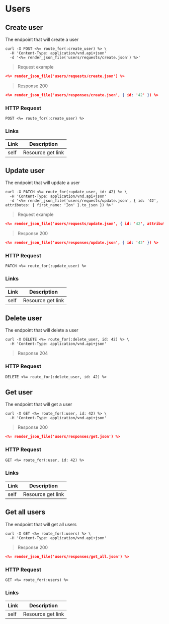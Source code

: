 # Users

## Create user
The endpoint that will create a user

```shell
curl -X POST <%= route_for(:create_user) %> \
  -H 'Content-Type: application/vnd.api+json'
  -d '<%= render_json_file('users/requests/create.json') %>'
```

> Request example

```json
<%= render_json_file('users/requests/create.json') %>
```

> Response 200

```json
<%= render_json_file('users/responses/create.json', { id: '42' }) %>
```

### HTTP Request

`POST <%= route_for(:create_user) %>`

### Links

Link                | Description
--------------------|-----------
self                | Resource get link


## Update user
The endpoint that will update a user

```shell
curl -X PATCH <%= route_for(:update_user, id: 42) %> \
  -H 'Content-Type: application/vnd.api+json'
  -d '<%= render_json_file('users/requests/update.json', { id: '42', attributes: { first_name: 'Ion' }.to_json }) %>'
```

> Request example

```json
<%= render_json_file('users/requests/update.json', { id: '42', attributes: { first_name: 'Ion' }.to_json }) %>
```

> Response 200

```json
<%= render_json_file('users/responses/update.json', { id: '42' }) %>
```

### HTTP Request

`PATCH <%= route_for(:update_user) %>`

### Links

Link                | Description
--------------------|-----------
self                | Resource get link


## Delete user
The endpoint that will delete a user

```shell
curl -X DELETE <%= route_for(:delete_user, id: 42) %> \
  -H 'Content-Type: application/vnd.api+json'
```

> Response 204

### HTTP Request

`DELETE <%= route_for(:delete_user, id: 42) %>`

## Get user
The endpoint that will get a user

```shell
curl -X GET <%= route_for(:user, id: 42) %> \
  -H 'Content-Type: application/vnd.api+json'
```

> Response 200

```json
<%= render_json_file('users/responses/get.json') %>
```

### HTTP Request

`GET <%= route_for(:user, id: 42) %>`

### Links

Link                | Description
--------------------|-----------
self                | Resource get link


## Get all users
The endpoint that will get all users

```shell
curl -X GET <%= route_for(:users) %> \
  -H 'Content-Type: application/vnd.api+json'
```

> Response 200

```json
<%= render_json_file('users/responses/get_all.json') %>
```

### HTTP Request

`GET <%= route_for(:users) %>`

### Links

Link                | Description
--------------------|-----------
self                | Resource get link
